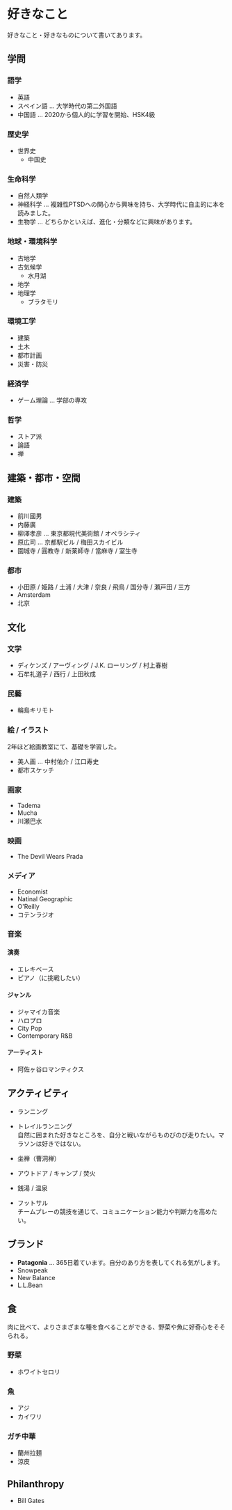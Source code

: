 # 好きなこと
好きなこと・好きなものについて書いてあります。  

## 学問
### 語学
 - 英語
 - スペイン語 ... 大学時代の第二外国語
 - 中国語 ... 2020から個人的に学習を開始、HSK4級

### 歴史学
 - 世界史
   - 中国史

### 生命科学
 - 自然人類学
 - 神経科学 ... 複雑性PTSDへの関心から興味を持ち、大学時代に自主的に本を読みました。  
 - 生物学 ... どちらかといえば、進化・分類などに興味があります。  
 
### 地球・環境科学
 - 古地学
 - 古気候学
   - 水月湖
 - 地学
 - 地理学
   - ブラタモリ

### 環境工学
 - 建築
 - 土木
 - 都市計画
 - 災害・防災

### 経済学
 - ゲーム理論 ... 学部の専攻

### 哲学
 - ストア派
 - 論語
 - 禅

## 建築・都市・空間
### 建築
 - 前川國男
 - 内藤廣
 - 柳澤孝彦 ... 東京都現代美術館 / オペラシティ
 - 原広司 ... 京都駅ビル / 梅田スカイビル
 - 園城寺 / 圓教寺 / 新薬師寺 / 當麻寺 / 室生寺

### 都市
 - 小田原 / 姫路 / 土浦 / 大津 / 奈良 / 飛鳥 / 国分寺 / 瀬戸田 / 三方
 - Amsterdam
 - 北京

## 文化
### 文学
 - ディケンズ / アーヴィング / J.K. ローリング / 村上春樹
 - 石牟礼道子 / 西行 / 上田秋成
 
### 民藝
 - 輪島キリモト

### 絵 / イラスト
2年ほど絵画教室にて、基礎を学習した。
   - 美人画 ... 中村佑介 / 江口寿史
   - 都市スケッチ

### 画家
 - Tadema
 - Mucha
 - 川瀬巴水

### 映画
 - The Devil Wears Prada

### メディア
 - Economist
 - Natinal Geographic
 - O'Reilly
 - コテンラジオ

### 音楽

#### 演奏
 - エレキベース
 - ピアノ（に挑戦したい）

#### ジャンル
 - ジャマイカ音楽
 - ハロプロ
 - City Pop
 - Contemporary R&B

#### アーティスト
 - 阿佐ヶ谷ロマンティクス

## アクティビティ
 - ランニング
 - トレイルランニング  
自然に囲まれた好きなところを、自分と戦いながらものびのび走りたい。マラソンは好きではない。  

 - 坐禅（曹洞禅）
 - アウトドア / キャンプ / 焚火
 - 銭湯 / 温泉
 - フットサル  
チームプレーの競技を通じて、コミュニケーション能力や判断力を高めたい。  

## ブランド
 - **Patagonia** ... 365日着ています。自分のあり方を表してくれる気がします。
 - Snowpeak
 - New Balance
 - L.L.Bean

## 食
肉に比べて、よりさまざまな種を食べることができる、野菜や魚に好奇心をそそられる。  
### 野菜
 - ホワイトセロリ

### 魚
 - アジ
 - カイワリ

### ガチ中華
 - 蘭州拉麺
 - 涼皮

## Philanthropy
 - Bill Gates
